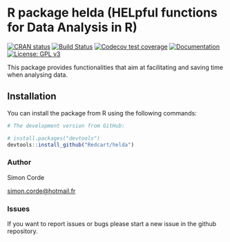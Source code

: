 # R package helda (HELpful functions for Data Analysis in R)
[![CRAN status](https://www.r-pkg.org/badges/version/helda)](https://cran.r-project.org/package=helda)
[![Build Status](https://travis-ci.com/Redcart/helda.svg?branch=master)](https://travis-ci.com/Redcart/helda)
[![Codecov test coverage](https://codecov.io/gh/Redcart/helda/branch/master/graph/badge.svg)](https://codecov.io/gh/Redcart/helda?branch=master)
[![Documentation](https://www.rdocumentation.org/badges/version/helda)](https://www.rdocumentation.org/badges/version/helda)
[![License: GPL v3](https://img.shields.io/badge/license-GPLv3-blue.svg)](https://www.gnu.org/licenses/gpl-3.0)
  
This package provides functionalities that aim at facilitating and saving time when analysing data.

## Installation

You can install the package from R using the following commands:
``` r
# The development version from GitHub:

# install.packages("devtools")
devtools::install_github("Redcart/helda")
```


### Author

Simon Corde

simon.corde@hotmail.fr

### Issues

If you want to report issues or bugs please start a new issue in the github repository.

